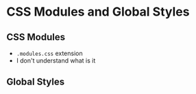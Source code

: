 # CSS Modules and Global Styles

## CSS Modules

- `.modules.css` extension
- I don't understand what is it

## Global Styles

